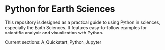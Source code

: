 # Python for Earth Sciences
This repository is designed as a practical guide to using Python in sciences, especially the Earth Sciences. It features easy-to-follow examples for scientific analysis and visualization with Python.

Current sections:
  A_Quickstart_Python_Jupyter
